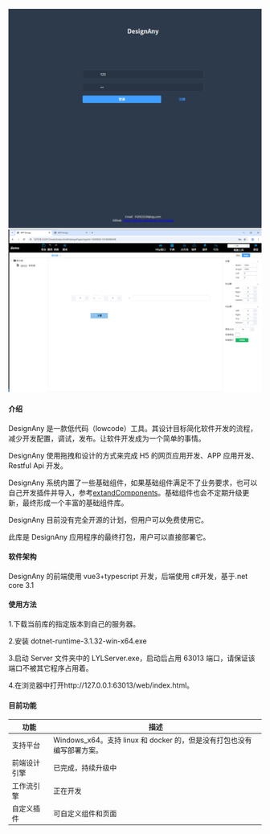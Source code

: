 ![1746603003045](https://github.com/design-any/images/blob/main/designany/1746603003045.jpg)
![1746603054823](https://github.com/design-any/images/blob/main/designany/1746603054823.jpg)

#### 介绍

DesignAny 是一款低代码（lowcode）工具。其设计目标简化软件开发的流程，减少开发配置，调试，发布。让软件开发成为一个简单的事情。

DesignAny 使用拖拽和设计的方式来完成 H5 的网页应用开发、APP 应用开发、Restful Api 开发。

DesignAny 系统内置了一些基础组件，如果基础组件满足不了业务要求，也可以自己开发插件并导入，参考[extandComponents](https://github.com/design-any/extandComponents)。基础组件也会不定期升级更新，最终形成一个丰富的基础组件库。

DesignAny 目前没有完全开源的计划，但用户可以免费使用它。

此库是 DesignAny 应用程序的最终打包，用户可以直接部署它。

#### 软件架构

DesignAny 的前端使用 vue3+typescript 开发，后端使用 c#开发，基于.net core 3.1

#### 使用方法

1.下载当前库的指定版本到自己的服务器。

2.安装 dotnet-runtime-3.1.32-win-x64.exe

3.启动 Server 文件夹中的 LYLServer.exe，启动后占用 63013 端口，请保证该端口不被其它程序占用着。

4.在浏览器中打开http://127.0.0.1:63013/web/index.html。

#### 目前功能

| 功能         | 描述                                                                   |
| ------------ | ---------------------------------------------------------------------- |
| 支持平台     | Windows_x64。支持 linux 和 docker 的，但是没有打包也没有编写部署方案。 |
| 前端设计引擎 | 已完成，持续升级中                                                     |
| 工作流引擎   | 正在开发                                                               |
| 自定义插件   | 可自定义组件和页面                                                     |
